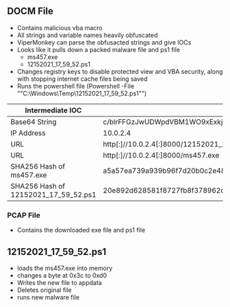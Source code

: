 
## DOCM File
- Contains malicious vba macro
- All strings and variable names heavily obfuscated 
- ViperMonkey can parse the obfusacted strings and give IOCs
- Looks like it pulls down a packed malware file and ps1 file
	- ms457.exe
	- 12152021_17_59_52.ps1
- Changes registry keys to disable protected view and VBA security, along with stopping internet cache files being saved
- Runs the powershell file (Powershell -File ""C:\\Windows\\Temp\\12152021_17_59_52.ps1"")

| Intermediate IOC                     | Value                                                                                                                                                                                                                                                                                                                                                                                                                                                                                        |
| ------------------------------------ | -------------------------------------------------------------------------------------------------------------------------------------------------------------------------------------------------------------------------------------------------------------------------------------------------------------------------------------------------------------------------------------------------------------------------------------------------------------------------------------------- |
| Base64 String                        | c/blrFFGzJwUDWpdVBM1WO9xExkjgIB9euvb5lcOj3GFDrrKs8VGpDOyfPrp2W+tdIdIxKWVMM81wTkH2Z9unLFgc84o3/FnchOXx/GEr/bJwZW4yNYzXM0NxfmN6h+i+8lIdnPDw/y99zpDvDTK1Rvkc9O0NMCd5NOyBlLNYv2/oBJf/pk1i/ywXqz6SD+Ed4Zv+YiufwJJ2V412ghirofXNRg6HuC8oL/m7KO1Baapnn6VwCYqqtQfvBCgTy7H1aV9av5p//lHil1/JUO7blGt502yy9FBSiuqu5n+YN7rZMfPbhDYkU6EaaZ9xSRnmH5LmIf5wkQ4sImEfBeS966EKhnyxALH2FDISSEQQYpjdJb50BCoJosACu2xHyyfmXRrYBDbjXcQpk36v6HRXExJ/1Ub07jxnY2UXWxZm0+DmgaA81Hnpi02YexVWjdGN2iMJx6Wp3HK9xjPTuE8e7RRmnM= |
| IP Address                           | 10.0.2.4                                                                                                                                                                                                                                                                                                                                                                                                                                                                                     |
| URL                                  | http\[:\]//10.0.2.4\[:\]8000/12152021_17_59_52.ps1                                                                                                                                                                                                                                                                                                                                                                                                                                           |
| URL                                  | http\[:\]//10.0.2.4\[:\]8000/ms457.exe                                                                                                                                                                                                                                                                                                                                                                                                                                                       |
| SHA256 Hash of ms457.exe             | a5a57ea739a939b96f7d20b0c2e482f55144bd938312e41c41cad6373d642769                                                                                                                                                                                                                                                                                                                                                                                                                             |
| SHA256 Hash of 12152021_17_59_52.ps1 | 20e892d628581f8727fb8f378962ddbf638434918baae9609a570640bb3d47da                                                                                                                                                                                                                                                                                                                                                                                                                             |
### PCAP File
- Contains the downloaded exe file and ps1 file


## 12152021_17_59_52.ps1
- loads the ms457.exe into memory
- changes a byte at 0x3c to 0xd0
- Writes the new file to appdata
- Deletes original file
- runs new malware file

## 


